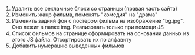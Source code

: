 1) Удалить все рекламные блоки со страницы (правая часть сайта)
2) Изменить жанр фильма, поменять "комедия" на "драма"
3) Изменить задний фон с постером фильма на изображение "bg.jpg". Оно лежит в папке img.
Реализовать только при помощи JS
4) Список фильмов на странице сформировать на основании данных из этого JS файла.
Отсортировать их по алфавиту 
5) Добавить нумерацию выведенных фильмов